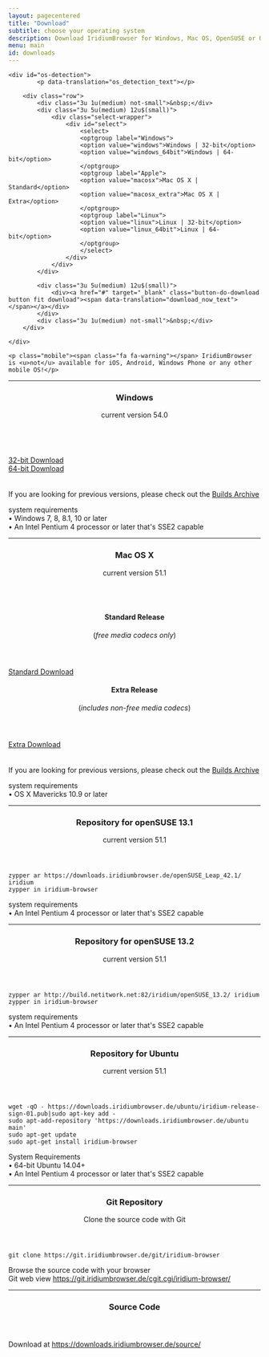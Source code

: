 ```yaml
---
layout: pagecentered
title: "Download"
subtitle: choose your operating system
description: Download IridiumBrowser for Windows, Mac OS, OpenSUSE or Ubuntu
menu: main
id: downloads
---
```


<div class="post-content">
	<p><script>var download_translations={'os_detection_text':'You are running <h3 class="ua-os-name"></h3> If you are looking for a different version or if you are on another platform, please choose from the list below.','download_now_text':'Download now'};</script></p>
	<script>var downloads={"urls":{"macosx":"https://downloads.iridiumbrowser.de/macosx/iridium_browser_osx_latest.dmg","macosx_extra":"https://downloads.iridiumbrowser.de/macosx/iridium_browser_extra_osx_latest.dmg","windows":"https://downloads.iridiumbrowser.de/windows/iridiumbrowser-latest-x86.msi","windows_64bit":"https://downloads.iridiumbrowser.de/windows/iridiumbrowser-latest-x64.msi","linux":"https://spreed.me/download/spreedme-desktop-latest-linux-ia32.tar.gz","linux_64bit":"https://spreed.me/download/spreedme-desktop-latest-linux-x64.tar.gz"}};</script>

	<div id="os-detection">
			<p data-translation="os_detection_text"></p>

		<div class="row">
			<div class="3u 1u(medium) not-small">&nbsp;</div>
			<div class="3u 5u(medium) 12u$(small)">
				<div class="select-wrapper">
					<div id="select">
						<select>
						<optgroup label="Windows">
						<option value="windows">Windows | 32-bit</option>
						<option value="windows_64bit">Windows | 64-bit</option>
						</optgroup>
						<optgroup label="Apple">
						<option value="macosx">Mac OS X | Standard</option>
						<option value="macosx_extra">Mac OS X | Extra</option>
						</optgroup>
						<optgroup label="Linux">
						<option value="linux">Linux | 32-bit</option>
						<option value="linux_64bit">Linux | 64-bit</option>
						</optgroup>
						</select>
					</div>
				</div>
			</div>
			
			<div class="3u 5u(medium) 12u$(small)">
				<div><a href="#" target="_blank" class="button-do-download button fit download"><span data-translation="download_now_text"></span></a></div>
			</div>
			<div class="3u 1u(medium) not-small">&nbsp;</div>
		</div>
		
	</div>
	
	<p class="mobile"><span class="fa fa-warning"></span> IridiumBrowser is <u>not</u> available for iOS, Android, Windows Phone or any other mobile OS!</p>
	
</div>

<script>(function($){$(function(){$('[data-translation]').each(function(index,node){var $node=$(node);var translation_key=$node.attr("data-translation");var translation=download_translations[translation_key];if(translation){$node.html(translation);}});var os_maps={"CentOS":"Linux","Fedora":"Linux","Debian":"Linux","DragonFly":"Linux","Gentoo":"Linux","Linux":"Linux","Mandriva":"Linux","Mint":"Linux","RedHat":"Linux","Slackware":"Linux","SUSE":"Linux","Ubuntu":"Linux","VectorLinux":"Linux",};for(var map_key in os_maps){if(os_maps.hasOwnProperty(map_key)){var map_value=os_maps[map_key];delete os_maps[map_key];var map_key_clean=map_key.toLowerCase().replace(/ /g,"");os_maps[map_key_clean]=map_value;}}
var $detection=$("#os-detection");var parser=new UAParser();var result=parser.getResult();var is_64_bit=(function(){if(result.cpu&&result.cpu.architecture&&result.cpu.architecture.indexOf("64")!==-1){return true;}
return false;})();var os_name=result.os.name;if(os_name){var os_name_clean=os_name.toLowerCase().replace(/ /g,"");var found_in_maps=os_maps[os_name_clean];if(found_in_maps){os_name=found_in_maps;os_name_clean=os_name.toLowerCase().replace(/ /g,"");}
var $select=$detection.find("#select select");$detection.find("#select").append($select);if($select.find('option[value="'+os_name_clean+'"]').length>0){$(".button-do-download").click(function(e){var $this=$(this);var $option=$select.find('option:selected');var value=$option.attr("value");var url=downloads.urls[value];if(!url){e.preventDefault();return;}
$this.attr("href",url);});if(is_64_bit&&$select.find('option[value="'+os_name_clean+'_64bit"]').length>0){os_name+=" | 64-bit";os_name_clean+="_64bit";}
$detection.find(".ua-os-name").text(os_name);$select.val(os_name_clean);$detection.show();}}});})(jQuery);</script>

<hr>
 
<div class="icon dl fa-windows"></div>
<header>
	<h3>Windows</h3>
	<p>current version 54.0</p>
</header>
<div class="row">
	<div class="3u 2u(large) 1u(medium) not-small">&nbsp;</div>
	<div class="3u 4u(large) 5u(medium) 12u$(small) align-center"><a class="button small fit download icon fa-download" href="https://downloads.iridiumbrowser.de/windows/iridiumbrowser-latest-x86.msi" title="download 32-bit Version">32-bit Download</a></div>
	<div class="3u 4u(large) 5u(medium) 12u$(small) align-center"><a class="button small fit download icon fa-download" href="https://downloads.iridiumbrowser.de/windows/iridiumbrowser-latest-x64.msi" title="download 64-bit Version">64-bit Download</a></div>
	<div class="3u 2u(large) 1u(medium) not-small">&nbsp;</div>
</div>
<br/>
If you are looking for previous versions, please check out the <a href="https://downloads.iridiumbrowser.de/windows/" target="_blank">Builds Archive</a><br/>

<p>system requirements<br/>
&#8226; Windows 7, 8, 8.1, 10 or later<br/>
&#8226; An Intel Pentium 4 processor or later that's SSE2 capable</p>
  
<hr>

<div class="icon dl fa-apple"></div>
<header>
	<h3>Mac OS X</h3>
	<p>current version 51.1</p>
</header>
<div class="row" style="margin-top: -1.5em;">
	<div class="3u 2u(large) 1u(medium) not-small">&nbsp;</div>
	<div class="3u 4u(large) 5u(medium) 12u$(small) align-center"><header>
		<h4>Standard Release</h4>
		<p>(<em>free media codecs only</em>)</p>
	</header>
		<a class="button small fit download icon fa-download" href="https://downloads.iridiumbrowser.de/macosx/51.1.0/iridium_browser_51.1.0_osx_x64.dmg" title="download Standard Release">Standard Download</a></div>
	<div class="3u 4u(large) 5u(medium) 12u$(small) align-center"><header>
		<h4>Extra Release</h4>
		<p>(<em>includes non-free media codecs</em>)</p>
	</header>
		<a class="button small fit download icon fa-download" href="https://downloads.iridiumbrowser.de/macosx/51.1.0/iridium_browser_extra_51.1.0_osx_x64.dmg" title="download Extra Release">Extra Download</a></div>
	<div class="3u 2u(large) 1u(medium) not-small">&nbsp;</div>
</div>
<br>
If you are looking for previous versions, please check out the <a href="https://downloads.iridiumbrowser.de/macosx/" target="_blank">Builds Archive</a><br/>
  
<p>system requirements<br/>
&#8226; OS X Mavericks 10.9 or later</p>
   
<hr>
  
<div class="icon dl fa-database"></div>
<header>
	<h3>Repository for openSUSE 13.1</h3>
	<p>current version 51.1</p>
</header>

	zypper ar https://downloads.iridiumbrowser.de/openSUSE_Leap_42.1/ iridium
	zypper in iridium-browser
     
<p>system requirements<br/>
&#8226; An Intel Pentium 4 processor or later that's SSE2 capable</p>
     
<hr> 
  
<div class="icon dl fa-database"></div>
<header>
	<h3>Repository for openSUSE 13.2</h3>
	<p>current version 51.1</p>
</header>

	zypper ar http://build.netitwork.net:82/iridium/openSUSE_13.2/ iridium  
	zypper in iridium-browser
    
<p>system requirements<br/>
&#8226; An Intel Pentium 4 processor or later that's SSE2 capable</p>
     
<hr>
  
<div class="icon dl fa-linux"></div> 
<header>
	<h3>Repository for Ubuntu</h3>
	<p>current version 51.1</p>
</header>

    wget -qO - https://downloads.iridiumbrowser.de/ubuntu/iridium-release-sign-01.pub|sudo apt-key add -
    sudo apt-add-repository 'https://downloads.iridiumbrowser.de/ubuntu main'
    sudo apt-get update
    sudo apt-get install iridium-browser
     
<p>System Requirements<br/>
&#8226; 64-bit Ubuntu 14.04+<br/>
&#8226; An Intel Pentium 4 processor or later that's SSE2 capable</p>
     
<hr>
  
<div class="icon dl fa-github"></div>
<header>
	<h3>Git Repository</h3>
	<p>Clone the source code with Git</p>
</header>

    git clone https://git.iridiumbrowser.de/git/iridium-browser

<p>Browse the source code with your browser<br/>
Git web view <a href="https://git.iridiumbrowser.de/cgit.cgi/iridium-browser/" target="_blank">https://git.iridiumbrowser.de/cgit.cgi/iridium-browser/</a></p>
  
<hr>
  
<div class="icon dl fa-code"></div>
<header>
<h3>Source Code</h3>
</header>
<p>Download at <a href="https://downloads.iridiumbrowser.de/source/" target="_blank">https://downloads.iridiumbrowser.de/source/</a></p>

